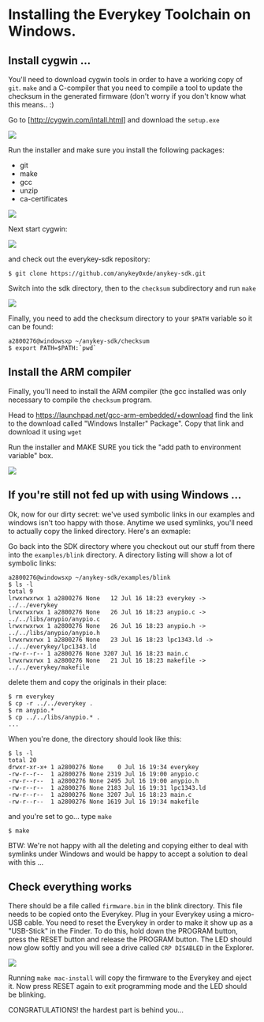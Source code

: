 # Installing the Everykey Toolchain on Windows.

## Install cygwin ...

You'll need to download cygwin tools in order to have a working copy of
`git`. `make` and a C-compiler that you need to compile a tool to update
the checksum in the generated firmware (don't worry if you don't know
what this means.. :)

Go to [http://cygwin.com/intall.html] and download the `setup.exe`

![](https://raw.github.com/anykey0xde/tutorial/master/img/download_cygwin.png)

Run the installer and make sure you install the following packages:

* git
* make
* gcc
* unzip
* ca-certificates

![](https://raw.github.com/anykey0xde/tutorial/master/img/cygwin.gcc.png)

Next start cygwin:

![](https://raw.github.com/anykey0xde/tutorial/master/img/cygwin.start.png)

and check out the everykey-sdk repository:

    $ git clone https://github.com/anykey0xde/anykey-sdk.git

Switch into the sdk directory, then to the `checksum` subdirectory and run `make`

![](https://raw.github.com/everykey0xde/tutorial/master/img/cygwin.step1.png)

Finally, you need to add the checksum directory to your `$PATH` variable so it can be found:

    a2800276@windowsxp ~/anykey-sdk/checksum
    $ export PATH=$PATH:`pwd`

## Install the ARM compiler

Finally, you'll need to install the ARM compiler (the gcc installed was only necessary to compile the `checksum` program.

Head to https://launchpad.net/gcc-arm-embedded/+download find the link to the download called "Windows Installer" Package". Copy that link and download it using `wget`

Run the installer and MAKE SURE you tick the "add path to environment variable" box.

![](https://raw.github.com/anykey0xde/tutorial/master/img/win-arm-installer.png)

## If you're still not fed up with using Windows ...

Ok, now for our dirty secret: we've used symbolic links in our examples and windows isn't too happy with those. Anytime we used symlinks, you'll need to actually copy the linked directory. Here's an exmaple:

Go back into the SDK directory where you checkout out our stuff from there into the `examples/blink` directory. A directory listing will show a lot of symbolic links:

    a2800276@windowsxp ~/anykey-sdk/examples/blink
    $ ls -l
    total 9
    lrwxrwxrwx 1 a2800276 None   12 Jul 16 18:23 everykey -> ../../everykey
    lrwxrwxrwx 1 a2800276 None   26 Jul 16 18:23 anypio.c -> ../../libs/anypio/anypio.c
    lrwxrwxrwx 1 a2800276 None   26 Jul 16 18:23 anypio.h -> ../../libs/anypio/anypio.h  
    lrwxrwxrwx 1 a2800276 None   23 Jul 16 18:23 lpc1343.ld -> ../../everykey/lpc1343.ld
    -rw-r--r-- 1 a2800276 None 3207 Jul 16 18:23 main.c
    lrwxrwxrwx 1 a2800276 None   21 Jul 16 18:23 makefile -> ../../everykey/makefile

delete them and copy the originals in their place:

    $ rm everykey
    $ cp -r ../../everykey .
    $ rm anypio.*
    $ cp ../../libs/anypio.* .
    ...

When you're done, the directory should look like this:

    $ ls -l
    total 20
    drwxr-xr-x+ 1 a2800276 None    0 Jul 16 19:34 everykey
    -rw-r--r--  1 a2800276 None 2319 Jul 16 19:00 anypio.c
    -rw-r--r--  1 a2800276 None 2495 Jul 16 19:00 anypio.h
    -rw-r--r--  1 a2800276 None 2183 Jul 16 19:31 lpc1343.ld
    -rw-r--r--  1 a2800276 None 3207 Jul 16 18:23 main.c
    -rw-r--r--  1 a2800276 None 1619 Jul 16 19:34 makefile



and you're set to go... type `make`

    $ make

BTW: We're not happy with all the deleting and copying either to deal with symlinks under Windows and would be happy to accept a solution to deal with this ...


## Check everything works

There should be a file called `firmware.bin` in the blink directory.
This file needs to be copied onto the Everykey. Plug in your Everykey using
a micro-USB cable. You need to reset the Everykey in order to make it show
up as a "USB-Stick" in the Finder. To do this, hold down the PROGRAM
button, press the RESET button and release the PROGRAM button. The LED
should now glow softly and you will see a drive called `CRP DISABLED`
in the Explorer.

![](https://raw.github.com/anykey0xde/tutorial/master/img/reset_prg_buttons.png)


Running `make mac-install` will copy the firmware to the Everykey and
eject it. Now press RESET again to exit programming mode and the LED
should be blinking.

CONGRATULATIONS! the hardest part is behind you...
